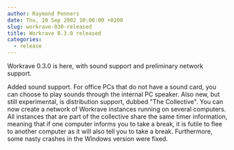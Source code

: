 ```yaml
---
author: Raymond Penners
date: Thu, 10 Sep 2002 10:00:00 +0200
slug: workrave-030-released
title: Workrave 0.3.0 released
categories:
  - release
---
```

Workrave 0.3.0 is here, with sound support and preliminary network support.
<!--more-->

Added sound support. For office PCs that do not have a sound card, you can
choose to play sounds through the internal PC speaker. Also new, but still
experimental, is distribution support, dubbed "The Collective". You can now
create a network of Workrave instances running on several computers. All
instances that are part of the collective share the same timer information,
meaning that if one computer informs you to take a break, it is futile to flee
to another computer as it will also tell you to take a break. Furthermore, some
nasty crashes in the Windows version were fixed.
